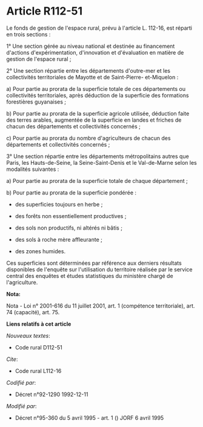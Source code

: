 # Article R112-51

Le fonds de gestion de l'espace rural, prévu à l'article L. 112-16, est réparti en trois sections :

1° Une section gérée au niveau national et destinée au financement d'actions d'expérimentation, d'innovation et d'évaluation
en matière de gestion de l'espace rural ;

2° Une section répartie entre les départements d'outre-mer et les collectivités territoriales de Mayotte et de Saint-Pierre-
et-Miquelon :

a) Pour partie au prorata de la superficie totale de ces départements ou collectivités territoriales, après déduction de la
superficie des formations forestières guyanaises ;

b) Pour partie au prorata de la superficie agricole utilisée, déduction faite des terres arables, augmentée de la superficie
en landes et friches de chacun des départements et collectivités concernés ;

c) Pour partie au prorata du nombre d'agriculteurs de chacun des départements et collectivités concernés ;

3° Une section répartie entre les départements métropolitains autres que Paris, les Hauts-de-Seine, la Seine-Saint-Denis et
le Val-de-Marne selon les modalités suivantes :

a) Pour partie au prorata de la superficie totale de chaque département ;

b) Pour partie au prorata de la superficie pondérée :

- des superficies toujours en herbe ;

- des forêts non essentiellement productives ;

- des sols non productifs, ni altérés ni bâtis ;

- des sols à roche mère affleurante ;

- des zones humides.

Ces superficies sont déterminées par référence aux derniers résultats disponibles de l'enquête sur l'utilisation du
territoire réalisée par le service central des enquêtes et études statistiques du ministère chargé de l'agriculture.

**Nota:**

Nota - Loi n° 2001-616 du 11 juillet 2001, art. 1 (compétence territoriale), art. 74 (capacité), art. 75.

**Liens relatifs à cet article**

_Nouveaux textes_:

  - Code rural D112-51

_Cite_:

  - Code rural L112-16

_Codifié par_:

  - Décret n°92-1290 1992-12-11

_Modifié par_:

  - Décret n°95-360 du 5 avril 1995 - art. 1 () JORF 6 avril 1995
